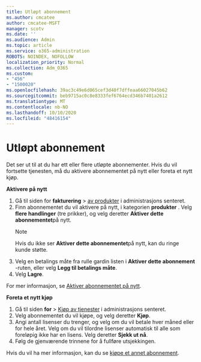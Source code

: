 ```yaml
---
title: Utløpt abonnement
ms.author: cmcatee
author: cmcatee-MSFT
manager: scotv
ms.date: ''
ms.audience: Admin
ms.topic: article
ms.service: o365-administration
ROBOTS: NOINDEX, NOFOLLOW
localization_priority: Normal
ms.collection: Adm_O365
ms.custom:
- "456"
- "1500020"
ms.openlocfilehash: 39ac3c49e6d065cef3d40f7dffeaa66027045b62
ms.sourcegitcommit: beb9715ac0c8e8333fef6764ecd346b7401a2612
ms.translationtype: MT
ms.contentlocale: nb-NO
ms.lasthandoff: 10/10/2020
ms.locfileid: "48416154"
---
```

# <a name="expired-subscription"></a>Utløpt abonnement

Det ser ut til at du har ett eller flere utløpte abonnementer. Hvis du vil fortsette tjenesten, må du aktivere abonnementet på nytt eller foreta et nytt kjøp.
  
**Aktivere på nytt**
  
1. Gå til siden for **fakturering** \> [av produkter](https://go.microsoft.com/fwlink/p/?linkid=842054) i administrasjons senteret.
2. Finn abonnementet du vil aktivere på nytt, i kategorien **produkter** . Velg **flere handlinger** (tre prikker), og velg deretter **Aktiver dette abonnementet**på nytt.
    > [!NOTE]
    > Hvis du ikke ser **Aktiver dette abonnementet**på nytt, kan du ringe kunde støtte.
3. Velg en betalings måte fra rulle gardin listen i **Aktiver dette abonnement** -ruten, eller velg **Legg til betalings måte**.
4. Velg **Lagre**.

For mer informasjon, se [Aktiver abonnementet på nytt](https://docs.microsoft.com/microsoft-365/commerce/subscriptions/reactivate-your-subscription).

**Foreta et nytt kjøp**
  
1. Gå til siden **for** \> [Kjøp av tjenester](https://go.microsoft.com/fwlink/p/?linkid=868433) i administrasjons senteret.
2. Velg abonnementet du vil kjøpe, og velg deretter **Kjøp**.
3. Angi antall lisenser du trenger, og velg om du vil betale hver måned eller for hele året. Velg om du vil tilordne lisenser automatisk til alle som foreløpig ikke har en lisens. Velg deretter **Sjekk ut nå**.
4. Følg de gjenværende trinnene for å fullføre utsjekkingen.

Hvis du vil ha mer informasjon, kan du se [kjøpe et annet abonnement](https://docs.microsoft.com/microsoft-365/commerce/buy-another-subscription).